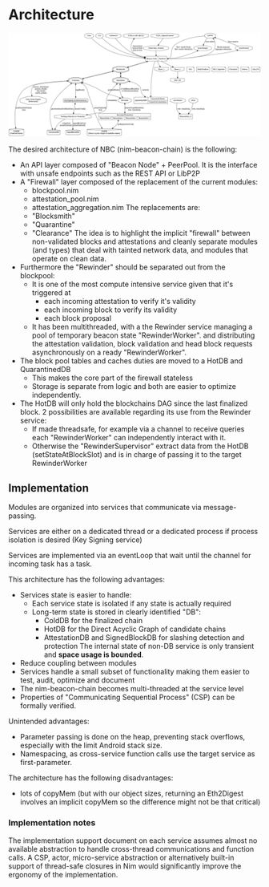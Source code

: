 # Architecture

![Architecture](architecture_phase0.png)

The desired architecture of NBC (nim-beacon-chain) is the following:
- An API layer composed of "Beacon Node" + PeerPool.
  It is the interface with unsafe endpoints such as the REST API or LibP2P
- A "Firewall" layer composed of the replacement of the current modules:
  - blockpool.nim
  - attestation_pool.nim
  - attestation_aggregation.nim
  The replacements are:
  - "Blocksmith"
  - "Quarantine"
  - "Clearance"
  The idea is to highlight the implicit "firewall" between non-validated blocks and attestations
  and cleanly separate modules (and types) that deal with tainted network data,
  and modules that operate on clean data.
- Furthermore the "Rewinder" should be separated out from the blockpool:
  - It is one of the most compute intensive service given that it's triggered at
    - each incoming attestation to verify it's validity
    - each incoming block to verify its validity
    - each block proposal
  - It has been multithreaded, with a the Rewinder service managing a pool of temporary beacon state "RewinderWorker".
    and distributing the attestation validation, block validation and head block requests
    asynchronously on a ready "RewinderWorker".
- The block pool tables and caches duties are moved to a HotDB and QuarantinedDB
  - This makes the core part of the firewall stateless
  - Storage is separate from logic and both are easier to optimize independently.
- The HotDB will only hold the blockchains DAG since the last finalized block.
  2 possibilities are available regarding its use from the Rewinder service:
  - If made threadsafe, for example via a channel to receive queries
    each "RewinderWorker" can independently interact with it.
  - Otherwise the "RewinderSupervisor" extract data from the HotDB (setStateAtBlockSlot) and is in charge of passing it to the target RewinderWorker

## Implementation

Modules are organized into services that communicate via message-passing.

Services are either on a dedicated thread or a dedicated process if process isolation is desired (Key Signing service)

Services are implemented via an eventLoop that wait until the channel for incoming task has a task.

This architecture has the following advantages:
- Services state is easier to handle:
  - Each service state is isolated if any state is actually required
  - Long-term state is stored in clearly identified "DB":
    - ColdDB for the finalized chain
    - HotDB for the Direct Acyclic Graph of candidate chains
    - AttestationDB and SignedBlockDB for slashing detection and protection
    The internal state of non-DB service is only transient and **space usage is bounded**.
- Reduce coupling between modules
- Services handle a small subset of functionality making them easier to test, audit, optimize and document
- The nim-beacon-chain becomes multi-threaded at the service level
- Properties of "Communicating Sequential Process" (CSP) can be formally verified.

Unintended advantages:
- Parameter passing is done on the heap, preventing stack overflows, especially with the limit Android stack size.
- Namespacing, as cross-service function calls use the target service as first-parameter.

The architecture has the following disadvantages:
- lots of copyMem (but with our object sizes, returning an Eth2Digest involves an implicit copyMem so the difference might not be that critical)

### Implementation notes

The implementation support document on each service assumes almost no available abstraction to handle cross-thread communications and function calls. A CSP, actor, micro-service abstraction or alternatively built-in support of thread-safe closures in Nim would significantly improve the ergonomy of the implementation.
